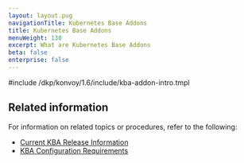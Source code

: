 ```yaml
---
layout: layout.pug
navigationTitle: Kubernetes Base Addons
title: Kubernetes Base Addons
menuWeight: 130
excerpt: What are Kubernetes Base Addons
beta: false
enterprise: false
---
```


<!-- markdownlint-disable MD018 -->

#include /dkp/konvoy/1.6/include/kba-addon-intro.tmpl

## Related information

For information on related topics or procedures, refer to the following:

- [Current KBA Release Information](../release-notes/kubernetes-base-addon)
- [KBA Configuration Requirements](../addons/requirements/)
